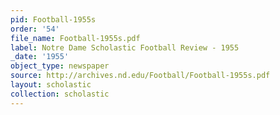 ```yaml
---
pid: Football-1955s
order: '54'
file_name: Football-1955s.pdf
label: Notre Dame Scholastic Football Review - 1955
_date: '1955'
object_type: newspaper
source: http://archives.nd.edu/Football/Football-1955s.pdf
layout: scholastic
collection: scholastic
---
```

